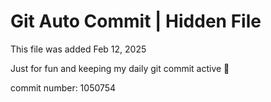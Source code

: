 # Git Auto Commit | Hidden File

This file was added Feb 12, 2025

Just for fun and keeping my daily git commit active 🤪

commit number: 1050754
